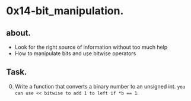 # 0x14-bit_manipulation.

## about.
   - Look for the right source of information without too much help
   - How to manipulate bits and use bitwise operators

## Task.
0. Write a function that converts a binary number to an unsigned int. `you can use << bitwise to add 1 to left if *b == 1`.
